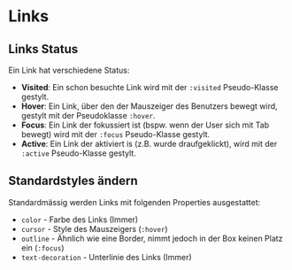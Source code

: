 # Links

## Links Status

Ein Link hat verschiedene Status:

- **Visited**: Ein schon besuchte Link wird mit der `:visited` Pseudo-Klasse gestylt.
- **Hover**: Ein Link, über den der Mauszeiger des Benutzers bewegt wird, gestylt mit der Pseudoklasse `:hover`.
- **Focus**: Ein Link der fokussiert ist (bspw. wenn der User sich mit Tab bewegt) wird mit der `:focus` Pseudo-Klasse gestylt.
- **Active**: Ein Link der aktiviert is (z.B. wurde draufgeklickt), wird mit der `:active` Pseudo-Klasse gestylt.

## Standardstyles ändern

Standardmässig werden Links mit folgenden Properties ausgestattet:

- `color` - Farbe des Links (Immer)
- `cursor` - Style des Mauszeigers (`:hover`)
- `outline` - Ähnlich wie eine Border, nimmt jedoch in der Box keinen Platz ein (`:focus`)
- `text-decoration` - Unterlinie des Links (Immer)